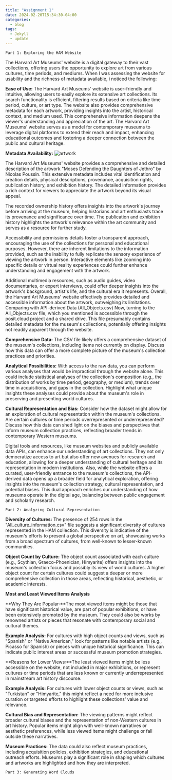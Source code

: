 ```yaml
---
title: "Assignment 1"
date: 2024-02-20T15:34:30-04:00
categories:
  - blog
tags:
  - Jekyll
  - update
---
```


`Part 1: Exploring the HAM Website`

The Harvard Art Museums' website is a digital gateway to their vast collections, offering users the opportunity to explore art from various cultures, time periods, and mediums. When I was assessing the website for usability and the richness of metadata available, i noticed the following:

**Ease of Use:** The Harvard Art Museums' website is user-friendly and intuitive, allowing users to easily explore its extensive art collections. Its search functionality is efficient, filtering results based on criteria like time period, culture, or art type. The website also provides comprehensive metadata for each artwork, providing insights into the artist, historical context, and medium used. This comprehensive information deepens the viewer's understanding and appreciation of the art. The Harvard Art Museums' website serves as a model for contemporary museums to leverage digital platforms to extend their reach and impact, enhancing educational outcomes and fostering a deeper connection between the public and cultural heritage.

**Metadata Availability:**
![artwork](artwork.png)

The Harvard Art Museums' website provides a comprehensive and detailed description of the artwork "Moses Defending the Daughters of Jethro" by Nicolas Poussin. This extensive metadata includes vital identification and creation details, physical descriptions, provenance, acquisition rights, publication history, and exhibition history. The detailed information provides a rich context for viewers to appreciate the artwork beyond its visual appeal.

The recorded ownership history offers insights into the artwork's journey before arriving at the museum, helping historians and art enthusiasts trace its provenance and significance over time. The publication and exhibition history highlights the artwork's relevance within the art community and serves as a resource for further study.

Accessibility and permissions details foster a transparent approach, encouraging the use of the collections for personal and educational purposes. However, there are inherent limitations to the information provided, such as the inability to fully replicate the sensory experience of viewing the artwork in person. Interactive elements like zooming into specific details or virtual reality experiences could further enhance understanding and engagement with the artwork.

Additional multimedia resources, such as audio guides, video documentaries, or expert interviews, could offer deeper insights into the artwork's background, artist's life, and the cultural era it represents. Overall, the Harvard Art Museums' website effectively provides detailed and accessible information about the artwork, outweighing its limitations.
Comparing with API-derived Data (All_Objects.csv)
Now, turning to the All_Objects.csv file, which you mentioned is accessible through the posit.cloud project and a shared drive. This file presumably contains detailed metadata for the museum's collections, potentially offering insights not readily apparent through the website.

**Comprehensive Data:** The CSV file likely offers a comprehensive dataset of the museum's collections, including items not currently on display. Discuss how this data can offer a more complete picture of the museum's collection practices and priorities.

**Analytical Possibilities:** With access to the raw data, you can perform various analyses that would be impractical through the website alone. This could include statistical analyses of the collection's composition (e.g., the distribution of works by time period, geography, or medium), trends over time in acquisitions, and gaps in the collection. Highlight what unique insights these analyses could provide about the museum's role in preserving and presenting world cultures.

**Cultural Representation and Bias:** Consider how the dataset might allow for an exploration of cultural representation within the museum's collections. Are certain cultures or time periods overrepresented or underrepresented? Discuss how this data can shed light on the biases and perspectives that inform museum collection practices, reflecting broader trends in contemporary Western museums.


Digital tools and resources, like museum websites and publicly available data APIs, can enhance our understanding of art collections. They not only democratize access to art but also offer new avenues for research and education, allowing for a deeper understanding of cultural heritage and its representation in modern institutions. Also, while the website offers a curated, user-friendly entrance to the museum's collections, the API-derived data opens up a broader field for analytical exploration, offering insights into the museum's collection strategy, cultural representation, and potential biases. This dual approach enriches our understanding of how museums operate in the digital age, balancing between public engagement and scholarly research.


`Part 2: Analyzing Cultural Representation`

**Diversity of Cultures:** The presence of 254 rows in the "All_culture_information.csv" file suggests a significant diversity of cultures represented in the HAM collection. This diversity is indicative of the museum's efforts to present a global perspective on art, showcasing works from a broad spectrum of cultures, from well-known to lesser-known communities.

**Object Count by Culture:** The object count associated with each culture (e.g., Scythian, Graeco-Phoenician, Himyarite) offers insights into the museum's collection focus and possibly its view of world cultures. A higher object count for certain cultures could suggest a deeper or more comprehensive collection in those areas, reflecting historical, aesthetic, or academic interests.

**Most and Least Viewed Items Analysis**

**Why They Are Popular:**The most viewed items might be those that have significant historical value, are part of popular exhibitions, or have been extensively promoted by the museum. They could also be works by renowned artists or pieces that resonate with contemporary social and cultural themes.

**Example Analysis:** For cultures with high object counts and views, such as "Spanish" or "Native American," look for patterns like notable artists (e.g., Picasso for Spanish) or pieces with unique historical significance. This can indicate public interest areas or successful museum promotion strategies.

**Reasons for Lower Views:**The least viewed items might be less accessible on the website, not included in major exhibitions, or represent cultures or time periods that are less known or currently underrepresented in mainstream art history discourse.

**Example Analysis:** For cultures with lower object counts or views, such as "Turkistan" or "Himyarite," this might reflect a need for more inclusive curation or targeted efforts to highlight these collections' value and relevance.


**Cultural Bias and Representation:** The viewing patterns might reflect broader cultural biases and the representation of non-Western cultures in art history. Popular items might align with well-known narratives or aesthetic preferences, while less viewed items might challenge or fall outside these narratives.

**Museum Practices:** The data could also reflect museum practices, including acquisition policies, exhibition strategies, and educational outreach efforts. Museums play a significant role in shaping which cultures and artworks are highlighted and how they are interpreted.

`Part 3: Generating Word Clouds`


[jekyll-docs]: https://jekyllrb.com/docs/home
[jekyll-gh]:   https://github.com/jekyll/jekyll
[jekyll-talk]: https://talk.jekyllrb.com/
